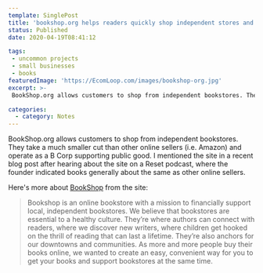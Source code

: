 ```yaml
---
template: SinglePost
title: 'bookshop.org helps readers quickly shop independent stores and hold pages in hands'
status: Published
date: 2020-04-19T08:41:12
tags:
 - uncommon projects
 - small businesses
 - books
featuredImage: 'https://EcomLoop.com/images/bookshop-org.jpg'
excerpt: >-
 BookShop.org allows customers to shop from independent bookstores. They take a much smaller cut than other online sellers (i.e. Amazon) and operate as a B Corp supporting public good. I mentioned the site in a recent blog post after hearing about the site on a Reset podcast, where the founder indicated books generally about the same as other online sellers.

categories:
  - category: Notes
---
```

BookShop.org allows customers to shop from independent bookstores. They take a much smaller cut than other online sellers (i.e. Amazon) and operate as a B Corp supporting public good. I mentioned the site in a recent blog post after hearing about the site on a Reset podcast, where the founder indicated books generally about the same as other online sellers.

Here's more about [BookShop](https://bookshop.org) from the site:

> Bookshop is an online bookstore with a mission to financially support local, independent bookstores.
> We believe that bookstores are essential to a healthy culture. They’re where authors can connect with readers, where we discover new writers, where children get hooked on the thrill of reading that can last a lifetime. They’re also anchors for our downtowns and communities.
> As more and more people buy their books online, we wanted to create an easy, convenient way for you to get your books and support bookstores at the same time.
